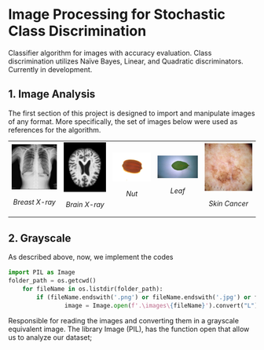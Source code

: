 # Image Processing for Stochastic Class Discrimination

Classifier algorithm for images with accuracy evaluation. Class discrimination utilizes Naïve Bayes, Linear, and
Quadratic discriminators. Currently in development.

## 1. Image Analysis

The first section of this project is designed to import and manipulate images of any format. More specifically, the set of images below were used as references for the algorithm.


<div align="center">
  <table>
    <tr>
      <td align="center">
       <img src="https://github.com/luso-torres/imageProcessing/blob/main/resized-images/resized_5.png" alt="Description" width="300">
        <p><i>Breast X-ray</i></p>
      </td>
      <td align="center">
        <img src="https://github.com/luso-torres/imageProcessing/blob/main/resized-images/resized_CDR05_0017.jpg" alt="Description" width="300">
        <p><i>Brain X-ray</i></p>
      </td>
      <td align="center">
       <img src="https://github.com/luso-torres/imageProcessing/blob/main/resized-images/resized_Snap-310.jpg" alt="Description" width="300">
        <p><i>Nut</i></p>
      </td>
      <td align="center">
        <img src="https://github.com/luso-torres/imageProcessing/blob/main/resized-images/resized_WP_20160127_088.jpg" alt="Description" width="300">
        <p><i>Leaf</i></p>
      </td>
       <td align="center">
        <img src="https://github.com/luso-torres/imageProcessing/blob/main/Image%20dataset/Skin_Cancer/1.jpg" alt="Description" width="300">
        <p><i>Skin Cancer</i></p>
      </td>
    </tr>
  </table>
</div>

## 2. Grayscale

As described above, now, we implement the codes

``` python
import PIL as Image
folder_path = os.getcwd()
    for fileName in os.listdir(folder_path):
        if (fileName.endswith('.png') or fileName.endswith('.jpg') or fileName.endswith('.bmp')):
                image = Image.open(f'.\images\{fileName}').convert("L")
```

Responsible for reading the images and converting them in a grayscale equivalent image. The library Image (PIL), has the function open that allow us to analyze our dataset;
